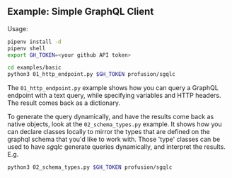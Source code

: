 Example: Simple GraphQL Client
------------------------

Usage:

```bash
pipenv install -d
pipenv shell
export GH_TOKEN=<your github API token>

cd examples/basic
python3 01_http_endpoint.py $GH_TOKEN profusion/sgqlc
```

The `01_http_endpoint.py` example shows how you can query a GraphQL endpoint with a text query, while
specifying variables and HTTP headers. The result comes back as a dictionary.

To generate the query dynamically, and have the results come back as native objects, look at the
`02_schema_types.py` example. It shows how you can declare classes locally to mirror the types that are
defined on the graphql schema that you'd like to work with. Those 'type' classes can be used
to have *sgqlc* generate queries dynamically, and interpret the results. E.g.

```bash
python3 02_schema_types.py $GH_TOKEN profusion/sgqlc
```
